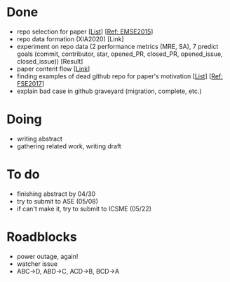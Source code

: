 # Done
 - repo selection for paper [[List](https://github.com/ai-se/Patrick_Rui/blob/master/Patrick/final_url_list.txt)] [[Ref: EMSE2015](http://kblincoe.github.io/publications/2015_EMSE_GitHubPerils.pdf)]
 - repo data formation (XIA2020) [Link] 
 - experiment on repo data (2 performance metrics (MRE, SA), 7 predict goals (commit, contributor, star, opened_PR, closed_PR, opened_issue, closed_issue)) [Result]
 - paper content flow [[Link](https://docs.google.com/document/d/1skYmjlVY-ttKCryxDS4A6E8OIZtQ8mJ-s49b5btlOVk/edit?usp=sharing)]
 - finding examples of dead github repo for paper's motivation [[List](https://github.com/ai-se/Patrick_Rui/blob/master/Patrick/fail%20cases.txt)] [[Ref: FSE2017](https://dl.acm.org/doi/pdf/10.1145/3106237.3106246)]
 - explain bad case in github graveyard (migration, complete, etc.)

# Doing
 - writing abstract
 - gathering related work, writing draft

# To do
 - finishing abstract by 04/30
 - try to submit to ASE (05/08)
 - if can't make it, try to submit to ICSME (05/22)

# Roadblocks
 - power outage, again!
 - watcher issue
 - ABC->D, ABD->C, ACD->B, BCD->A

